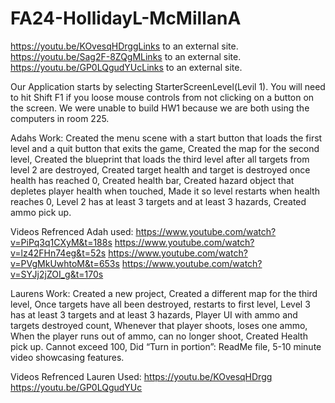 # FA24-HollidayL-McMillanA
https://youtu.be/KOvesqHDrggLinks to an external site.
https://youtu.be/Sag2F-8ZQgMLinks to an external site.
https://youtu.be/GP0LQgudYUcLinks to an external site.

Our Application starts by selecting StarterScreenLevel(Levil 1). You will need to hit Shift F1 if you loose mouse controls from not clicking on a button on the screen. We were unable to build HW1 because we are both using the computers in room 225. 

Adahs Work:
Created the menu scene with a start button that loads the first level and a quit button that exits the game, 
Created the map for the second level, 
Created the blueprint that loads the third level after all targets from level 2 are destroyed, 
Created target health and target is destroyed once health has reached 0, 
Created health bar, 
Created hazard object that depletes player health when touched, 
Made it so level restarts when health reaches 0, 
Level 2 has at least 3 targets and at least 3 hazards, 
Created ammo pick up.

Videos Refrenced Adah used:
https://www.youtube.com/watch?v=PiPq3q1CXyM&t=188s
https://www.youtube.com/watch?v=lz42FHn74eg&t=52s
https://www.youtube.com/watch?v=PVgMkUwhtoM&t=653s
https://www.youtube.com/watch?v=SYJj2jZOI_g&t=170s

Laurens Work:
Created a new project, 
Created a different map for the third level, 
Once targets have all been destroyed, restarts to first level, 
Level 3 has at least 3 targets and at least 3 hazards, 
Player UI with ammo and targets destroyed count, 
Whenever that player shoots, loses one ammo, 
When the player runs out of ammo, can no longer shoot, 
Created Health pick up. Cannot exceed 100, 
Did “Turn in portion”: ReadMe file, 5-10 minute video showcasing features.

Videos Refrenced Lauren Used:
https://youtu.be/KOvesqHDrgg 
https://youtu.be/GP0LQgudYUc 

